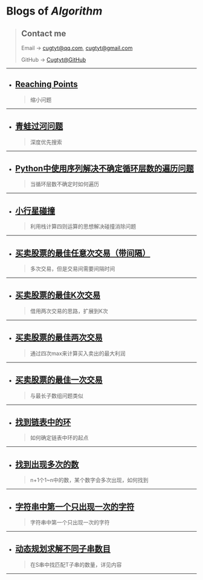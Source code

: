 # **Blogs of *Algorithm***

> ## Contact me
> Email -> <cugtyt@qq.com>, <cugtyt@gmail.com>
>
> GitHub -> [Cugtyt@GitHub](https://github.com/Cugtyt)

---

- ## [**Reaching Points**](https://cugtyt.github.io/blog/algo/201807231703)
    > 缩小问题

---

- ## [**青蛙过河问题**](https://cugtyt.github.io/blog/algo/201804291948)
    > 深度优先搜索

---

- ## [**Python中使用序列解决不确定循环层数的遍历问题**](https://cugtyt.github.io/blog/algo/201803271441)
    > 当循环层数不确定时如何遍历

---

- ## [**小行星碰撞**](https://cugtyt.github.io/blog/algo/201802282113)
    > 利用栈计算四则运算的思想解决碰撞消除问题

---

- ## [**买卖股票的最佳任意次交易（带间隔）**](https://cugtyt.github.io/blog/algo/201802281634)
    > 多次交易，但是交易间需要间隔时间

---

- ## [**买卖股票的最佳K次交易**](https://cugtyt.github.io/blog/algo/201802281619)
    > 借用两次交易的思路，扩展到K次

---

- ## [**买卖股票的最佳两次交易**](https://cugtyt.github.io/blog/algo/201802281555)
    > 通过四次max来计算买入卖出的最大利润

---

- ## [**买卖股票的最佳一次交易**](https://cugtyt.github.io/blog/algo/201802172140)
    > 与最长子数组问题类似

---

- ## [**找到链表中的环**](https://cugtyt.github.io/blog/algo/201802121954)
    > 如何确定链表中环的起点

---

- ## [**找到出现多次的数**](https://cugtyt.github.io/blog/algo/201802121450)
    > n+1个1~n中的数，某个数字会多次出现，如何找到

---

- ## [**字符串中第一个只出现一次的字符**](https://cugtyt.github.io/blog/algo/201802061802)
    > 字符串中第一个只出现一次的字符

---

- ## [**动态规划求解不同子串数目**](https://cugtyt.github.io/blog/algo/201802052106)
    > 在S串中找匹配T子串的数量，详见内容

---